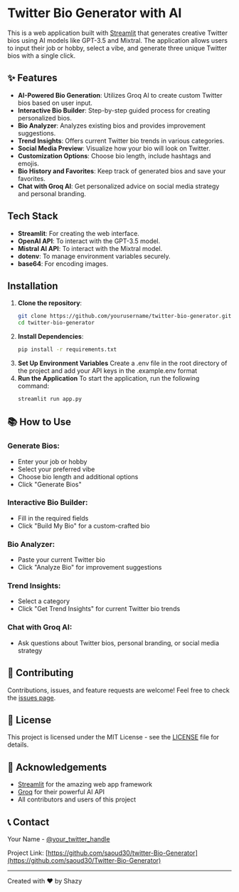 # Twitter Bio Generator with AI

This is a web application built with [Streamlit](https://streamlit.io/) that generates creative Twitter bios using AI models like GPT-3.5 and Mixtral. The application allows users to input their job or hobby, select a vibe, and generate three unique Twitter bios with a single click.

## ✨ Features

- **AI-Powered Bio Generation**: Utilizes Groq AI to create custom Twitter bios based on user input.
- **Interactive Bio Builder**: Step-by-step guided process for creating personalized bios.
- **Bio Analyzer**: Analyzes existing bios and provides improvement suggestions.
- **Trend Insights**: Offers current Twitter bio trends in various categories.
- **Social Media Preview**: Visualize how your bio will look on Twitter.
- **Customization Options**: Choose bio length, include hashtags and emojis.
- **Bio History and Favorites**: Keep track of generated bios and save your favorites.
- **Chat with Groq AI**: Get personalized advice on social media strategy and personal branding.

## Tech Stack

- **Streamlit**: For creating the web interface.
- **OpenAI API**: To interact with the GPT-3.5 model.
- **Mistral AI API**: To interact with the Mixtral model.
- **dotenv**: To manage environment variables securely.
- **base64**: For encoding images.

## Installation

1. **Clone the repository**:
   ```bash
   git clone https://github.com/yourusername/twitter-bio-generator.git
   cd twitter-bio-generator
2. **Install Dependencies**:
   ```bash
   pip install -r requirements.txt
3. **Set Up Environment Variables**
Create a .env file in the root directory of the project and add your API keys in the .example.env format
4. **Run the Application**
To start the application, run the following command:
   ```bash
   streamlit run app.py

## 📚 How to Use

### Generate Bios:
- Enter your job or hobby
- Select your preferred vibe
- Choose bio length and additional options
- Click "Generate Bios"

### Interactive Bio Builder:
- Fill in the required fields
- Click "Build My Bio" for a custom-crafted bio

### Bio Analyzer:
- Paste your current Twitter bio
- Click "Analyze Bio" for improvement suggestions

### Trend Insights:
- Select a category
- Click "Get Trend Insights" for current Twitter bio trends

### Chat with Groq AI:
- Ask questions about Twitter bios, personal branding, or social media strategy

## 🤝 Contributing

Contributions, issues, and feature requests are welcome! Feel free to check the [issues page](https://github.com/yourusername/advanced-twitter-bio-generator/issues).

## 📜 License

This project is licensed under the MIT License - see the [LICENSE](LICENSE) file for details.

## 👏 Acknowledgements

- [Streamlit](https://streamlit.io/) for the amazing web app framework
- [Groq](https://groq.com/) for their powerful AI API
- All contributors and users of this project

## 📞 Contact

Your Name - [@your_twitter_handle](https://twitter.com/Shazyansar) 

Project Link: [https://github.com/saoud30/twitter-Bio-Generator](https://github.com/saoud30/Twitter-Bio-Generator)

---

Created with ❤️ by Shazy

